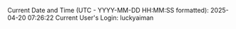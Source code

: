 Current Date and Time (UTC - YYYY-MM-DD HH:MM:SS formatted): 2025-04-20 07:26:22
Current User's Login: luckyaiman
